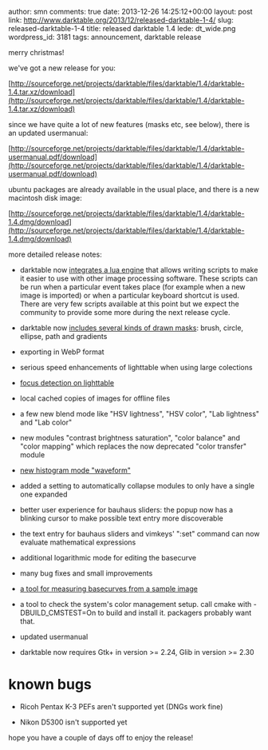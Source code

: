 author: smn
comments: true
date: 2013-12-26 14:25:12+00:00
layout: post
link: http://www.darktable.org/2013/12/released-darktable-1-4/
slug: released-darktable-1-4
title: released darktable 1.4
lede: dt_wide.png
wordpress_id: 3181
tags: announcement, darktable release

merry christmas!

we've got a new release for you:

[http://sourceforge.net/projects/darktable/files/darktable/1.4/darktable-1.4.tar.xz/download](http://sourceforge.net/projects/darktable/files/darktable/1.4/darktable-1.4.tar.xz/download)

since we have quite a lot of new features (masks etc, see below), there is an updated usermanual:

[http://sourceforge.net/projects/darktable/files/darktable/1.4/darktable-usermanual.pdf/download](http://sourceforge.net/projects/darktable/files/darktable/1.4/darktable-usermanual.pdf/download)

ubuntu packages are already available in the usual place, and there is a new macintosh disk image:

[http://sourceforge.net/projects/darktable/files/darktable/1.4/darktable-1.4.dmg/download](http://sourceforge.net/projects/darktable/files/darktable/1.4/darktable-1.4.dmg/download)

more detailed release notes:




  * darktable now [integrates a lua engine](http://www.darktable.org/2013/09/using-lua-with-darktable/) that allows writing scripts to make it easier to use with other image processing software. These scripts can be run when a particular event takes place (for example when a new image is imported) or when a particular keyboard shortcut is used. There are very few scripts available at this point but we expect the community to provide some more during the next release cycle.


  * darktable now [includes several kinds of drawn masks](http://www.darktable.org/2013/04/masks/): brush, circle, ellipse, path and gradients


  * exporting in WebP format


  * serious speed enhancements of lighttable when using large colections


  * [focus detection on lighttable](http://www.darktable.org/2013/11/determining-focus-in-lighttable/)


  * local cached copies of images for offline files


  * a few new blend mode like "HSV lightness", "HSV color", "Lab lightness" and "Lab color"


  * new modules "contrast brightness saturation", "color balance" and "color mapping" which replaces the now deprecated "color transfer" module


  * [new histogram mode "waveform"](http://www.darktable.org/2013/12/of-histograms-and-waveforms/)


  * added a setting to automatically collapse modules to only have a single one expanded


  * better user experience for bauhaus sliders: the popup now has a blinking cursor to make possible text entry more discoverable


  * the text entry for bauhaus sliders and vimkeys' ":set" command can now evaluate mathematical expressions


  * additional logarithmic mode for editing the basecurve


  * many bug fixes and small improvements


  * [a tool for measuring basecurves from a sample image](http://www.darktable.org/2013/10/about-basecurves/)


  * a tool to check the system's color management setup. call cmake with -DBUILD_CMSTEST=On to build and install it. packagers probably want that.


  * updated usermanual


  * darktable now requires Gtk+ in version >= 2.24, Glib in version >= 2.30




# known bugs






  * Ricoh Pentax K-3 PEFs aren't supported yet (DNGs work fine)


  * Nikon D5300 isn't supported yet


hope you have a couple of days off to enjoy the release!
